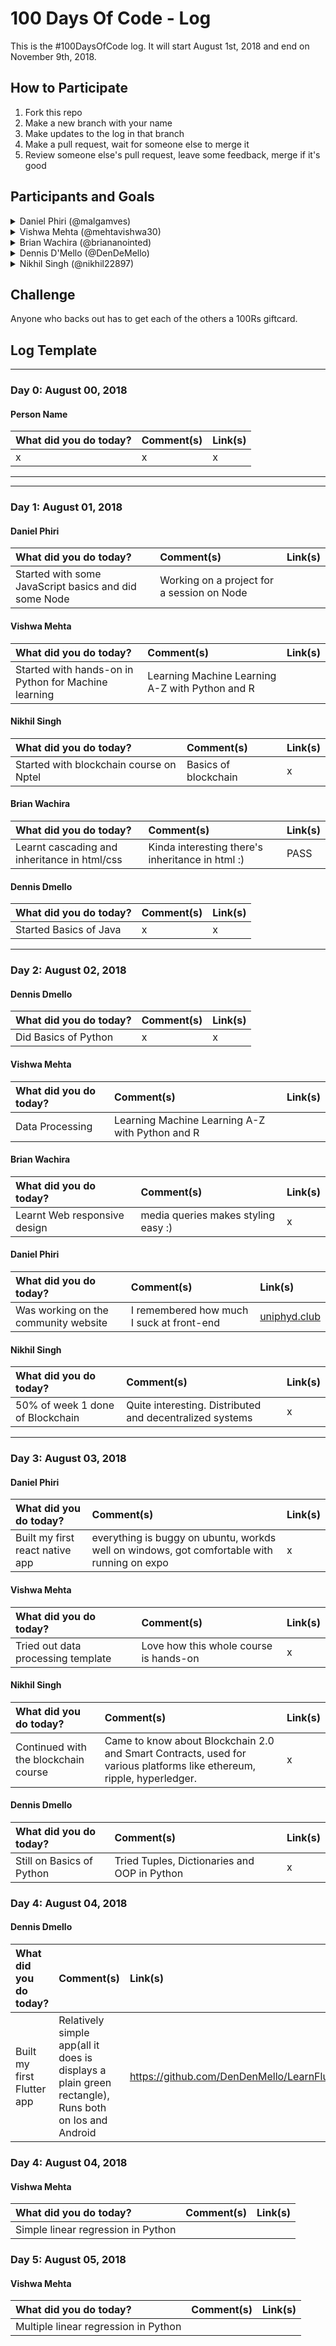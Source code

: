 # 100 Days Of Code - Log

This is the #100DaysOfCode log. It will start August 1st, 2018 and end on November 9th, 2018.

## How to Participate

1. Fork this repo
2. Make a new branch with your name
3. Make updates to the log in that branch
4. Make a pull request, wait for someone else to merge it
5. Review someone else's pull request, leave some feedback, merge if it's good

## Participants and Goals

<details>
<summary>Daniel Phiri (@malgamves) </summary>
 
* Goals:
  * Learn mobile development
    * React Native
  * Practice with Keras API
    * Make WebApp for Image Classification
  * Relearn JavaScript
* Projects
  * [Transtable](https://github.com/uniphyd/Projects/tree/master/TransferTable)
  * [Zankani](https://github.com/malgamves/zankani)
</details>

<details>
<summary>Vishwa Mehta (@mehtavishwa30) </summary>
 
* Goals:
  * Learn Machine Learning
    * With Python
    * With R
      *Learn R programming language
  * Practice with Keras API and TensorFlow
    * Develop algorithm for Image Processing/Classification
  * Learn web development with Node.js
    * Create effective RestAPIs with Node.js
</details>

<details>
<summary>Brian Wachira (@briananointed) </summary>
 
 * Goals:
   * Learn web development
     *HTML
     *CSS
     *JavaScript
   * Practice android development
</details> 
 
<details>
 <summary>Dennis D'Mello (@DenDeMello) </summary>
 
 * Goals:
   * Learn Core Java
   * Re-Learn Python
   * pick-up a new Language
</details>    

<details>
 <summary>Nikhil Singh (@nikhil22897) </summary>
 
 * Goals:
   * Android Development
   * Django
   * Blockchain
</details>  

## Challenge

Anyone who backs out has to get each of the others a 100Rs giftcard. 

## Log Template

---

### Day 0: August 00, 2018

#### Person Name
| What did you do today? | Comment(s) | Link(s) |
|:-----------------------|:-----------|:--------|
| x | x | x |

---

---
### Day 1: August 01, 2018

#### Daniel Phiri
| What did you do today? | Comment(s) | Link(s) |
|:-----------------------|:-----------|:--------|
| Started with some JavaScript basics and did some Node| Working on a project for a session on Node |  |

#### Vishwa Mehta
| What did you do today? | Comment(s) | Link(s) |
|:-----------------------|:-----------|:--------|
| Started with hands-on in Python for Machine learning| Learning Machine Learning A-Z with Python and R |  |


#### Nikhil Singh
| What did you do today? | Comment(s) | Link(s) |
|:-----------------------|:-----------|:--------|
| Started with blockchain course on Nptel | Basics of blockchain | x |


#### Brian Wachira
| What did you do today? | Comment(s) | Link(s) |
|:-----------------------|:-----------|:--------|
| Learnt cascading and inheritance in html/css| Kinda interesting there's inheritance in html :) |PASS |

#### Dennis Dmello
| What did you do today? | Comment(s) | Link(s) |
|:-----------------------|:-----------|:--------|
| Started Basics of Java | x | x |

---

### Day 2: August 02, 2018

#### Dennis Dmello
| What did you do today? | Comment(s) | Link(s) |
|:-----------------------|:-----------|:--------|
| Did Basics of Python | x | x |

#### Vishwa Mehta
| What did you do today? | Comment(s) | Link(s) |
|:-----------------------|:-----------|:--------|
| Data Processing| Learning Machine Learning A-Z with Python and R| |

#### Brian Wachira
| What did you do today? | Comment(s) | Link(s) |
|:-----------------------|:-----------|:--------|
| Learnt Web responsive design | media queries makes styling easy :) | x |

#### Daniel Phiri
| What did you do today? | Comment(s) | Link(s) |
|:-----------------------|:-----------|:--------|
| Was working on the community website | I remembered how much I suck at front-end  | [uniphyd.club](uniphyd.club) |


#### Nikhil Singh
| What did you do today? | Comment(s) | Link(s) |
|:-----------------------|:-----------|:--------|
| 50% of week 1 done of Blockchain | Quite interesting. Distributed and decentralized systems| x |

---

### Day 3: August 03, 2018

#### Daniel Phiri
| What did you do today? | Comment(s) | Link(s) |
|:-----------------------|:-----------|:--------|
| Built my first react native app| everything is buggy on ubuntu, workds well on windows, got comfortable with running on expo | x |

#### Vishwa Mehta
| What did you do today? | Comment(s) | Link(s) |
|:-----------------------|:-----------|:--------|
| Tried out data processing template | Love how this whole course is hands-on | x |

#### Nikhil Singh
| What did you do today? | Comment(s) | Link(s) |
|:-----------------------|:-----------|:--------|
| Continued with the blockchain course | Came to know about Blockchain 2.0 and Smart Contracts, used for various platforms like ethereum, ripple, hyperledger. | x |

#### Dennis Dmello
| What did you do today? | Comment(s) | Link(s) |
|:-----------------------|:-----------|:--------|
| Still on Basics of Python | Tried Tuples, Dictionaries and OOP in Python | x |

### Day 4: August 04, 2018

#### Dennis Dmello
| What did you do today? | Comment(s) | Link(s) |
|:-----------------------|:-----------|:--------|
| Built my first Flutter app| Relatively simple app(all it does is displays a plain green rectangle), Runs both on Ios and Android | https://github.com/DenDenMello/LearnFlutter.git |

### Day 4: August 04, 2018

#### Vishwa Mehta
| What did you do today? | Comment(s) | Link(s) |
|:-----------------------|:-----------|:--------|
| Simple linear regression in Python | | |

### Day 5: August 05, 2018

#### Vishwa Mehta
| What did you do today? | Comment(s) | Link(s) |
|:-----------------------|:-----------|:--------|
| Multiple linear regression in Python | | |



